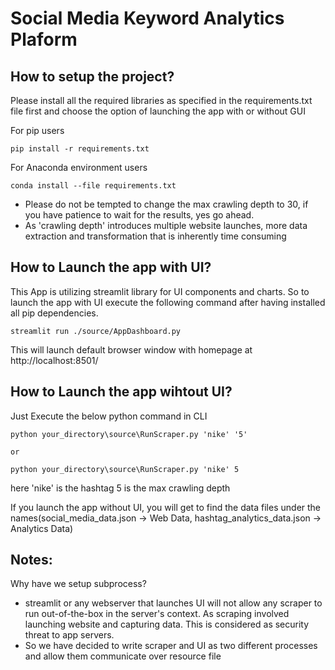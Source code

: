 <h1>Social Media Keyword Analytics Plaform</h1>

## How to setup the project?
Please install all the required libraries as specified in the requirements.txt file first
and choose the option of launching the app with or without GUI 

For pip users
```
pip install -r requirements.txt

```
For Anaconda environment users 

```
conda install --file requirements.txt

```

- Please do not be tempted to change the max crawling depth to 30, if you have patience to wait for the results, yes go ahead.
- As 'crawling depth' introduces multiple website launches, more data extraction and transformation that is inherently time consuming

## How to Launch the app with UI?

This App is utilizing streamlit library for UI components and charts. So to launch the app with UI
execute the following command after having installed all pip dependencies.

```
streamlit run ./source/AppDashboard.py
```

This will launch default browser window with homepage at http://localhost:8501/

## How to Launch the app wihtout UI?

Just Execute the below python command in CLI
```
python your_directory\source\RunScraper.py 'nike' '5'

or

python your_directory\source\RunScraper.py 'nike' 5
```
here 'nike' is the hashtag
      5 is the max crawling depth

If you launch the app without UI, you will get to find the 
data files under the names(social_media_data.json -> Web Data, hashtag_analytics_data.json -> Analytics Data)

## Notes: 

Why have we setup subprocess?
 - streamlit or any webserver that launches UI will not allow any scraper to run out-of-the-box in the server's context. As scraping involved launching website and capturing data. This is considered as security threat to app servers. 
 - So we have decided to write scraper and UI as two different processes and allow them communicate over resource file
